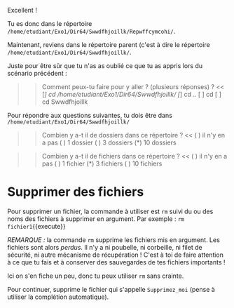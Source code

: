 Excellent !

Tu es donc dans le répertoire `/home/etudiant/Exo1/Dir64/Swwdfhjoillk/Repwffcymcohi/`.

Maintenant, reviens dans le répertoire parent (c'est à dire le répertoire  `/home/etudiant/Exo1/Dir64/Swwdfhjoillk/`.

Juste pour être sûr que tu n'as as oublié ce que tu as appris lors du scénario précédent :

>> Comment peux-tu faire pour y aller ? (plusieurs réponses) ? <<
[*] cd /home/etudiant/Exo1/Dir64/Swwdfhjoillk/
[*] cd ..
[ ] cd 
[ ] cd Swwdfhjoillk

Pour répondre aux questions suivantes, tu dois être dans `/home/etudiant/Exo1/Dir64/Swwdfhjoillk/`

>> Combien y a-t il de dossiers dans ce répertoire ? <<
( ) il n'y en a pas
( ) 1 dossier
( ) 3 dossiers
(*) 10 dossiers

>> Combien y a-t il de fichiers dans ce répertoire ? <<
( ) il n'y en a pas
( ) 1 fichier
(*) 3 fichiers
( ) 10 fichiers

# Supprimer des fichiers


Pour supprimer un fichier, la commande à utiliser est `rm` suivi du ou des noms des fichiers à supprimer en argument. Par exemple :
`rm fichier1`{{execute}}

*REMARQUE :* la commande `rm` supprime les fichiers mis en argument. Les fichiers sont alors *perdus*. Il n'y a ni poubelle, ni corbeille, ni filet de sécurité, ni autre mécanisme de récupération ! C'est à toi de faire attention à ce que tu fais et à conserver des sauvegardes de tes fichiers importants !

Ici on s'en fiche un peu, donc tu peux utiliser `rm` sans crainte.

Pour continuer, supprime le fichier qui s'appelle `Supprimez_moi` (pense à utiliser la complétion automatique).
